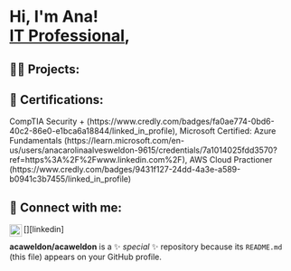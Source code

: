 <h1>Hi, I'm Ana! <br/><a href="https://github.com/acaweldon"> <a href="https://www.linkedin.com/in/anaweldon/">IT Professional</a>, 

<h2>👨‍💻 Projects:</h2>
<h2>📄 Certifications:</h2> CompTIA Security + (https://www.credly.com/badges/fa0ae774-0bd6-40c2-86e0-e1bca6a18844/linked_in_profile), Microsoft Certified: Azure Fundamentals (https://learn.microsoft.com/en-us/users/anacarolinaalvesweldon-9615/credentials/7a1014025fdd3570?ref=https%3A%2F%2Fwww.linkedin.com%2F), AWS Cloud Practioner (https://www.credly.com/badges/9431f127-24dd-4a3e-a589-b0941c3b7455/linked_in_profile)

<h2> 🤳 Connect with me:</h2>
[<img align="left" alt="AnaWeldon | LinkedIn" width="22px" src="https://cdn.jsdelivr.net/npm/simple-icons@v3/icons/linkedin.svg" />][linkedin]



[linkedin]: https://www.linkedin.com/in/anaweldon/
[linkedin]: https://linkedin.com/in/anaweldon/

**acaweldon/acaweldon** is a ✨ _special_ ✨ repository because its `README.md` (this file) appears on your GitHub profile.


